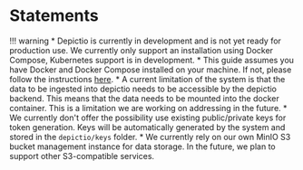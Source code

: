 
# Statements

!!! warning
    * Depictio is currently in development and is not yet ready for production use. We currently only support an installation using Docker Compose, Kubernetes support is in development.
    * This guide assumes you have Docker and Docker Compose installed on your machine. If not, please follow the instructions [here](https://docs.docker.com/get-docker/).
    * A current limitation of the system is that the data to be ingested into depictio needs to be accessible by the depictio backend. This means that the data needs to be mounted into the docker container. This is a limitation we are working on addressing in the future.
    * We currently don't offer the possibility use existing public/private keys for token generation. Keys will be automatically generated by the system and stored in the `depictio/keys` folder.
    * We currently rely on our own MinIO S3 bucket management instance for data storage. In the future, we plan to support other S3-compatible services.
